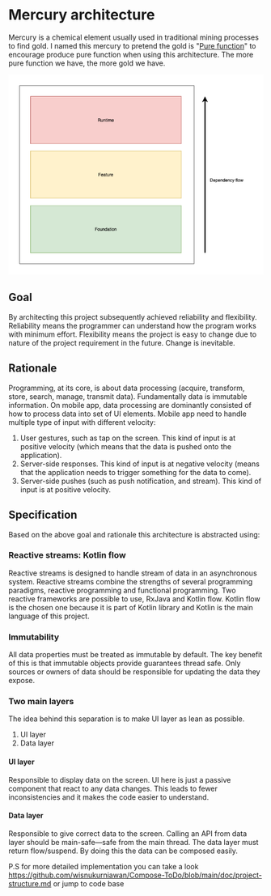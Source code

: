 # Mercury architecture

Mercury is a chemical element usually used in traditional mining processes to find gold. I named this mercury to pretend the gold is "[Pure function](https://en.wikipedia.org/wiki/Pure_function)" to
encourage produce pure function when using this architecture. The more pure function we have, the more gold we have.

<img src="/doc/arch-images/arch-diagram.png">

## Goal

By architecting this project subsequently achieved reliability and flexibility. Reliability means the programmer can understand how the program works with minimum effort. Flexibility means the project
is easy to change due to nature of the project requirement in the future. Change is inevitable.

## Rationale

Programming, at its core, is about data processing (acquire, transform, store, search, manage, transmit data). Fundamentally data is immutable information. On mobile app, data processing are
dominantly consisted of how to process data into set of UI elements. Mobile app need to handle multiple type of input with different velocity:

1. User gestures, such as tap on the screen. This kind of input is at positive velocity (which means that the data is pushed onto the application).
2. Server-side responses. This kind of input is at negative velocity (means that the application needs to trigger something for the data to come).
3. Server-side pushes (such as push notification, and stream). This kind of input is at positive velocity.

## Specification

Based on the above goal and rationale this architecture is abstracted using:

### Reactive streams: Kotlin flow

Reactive streams is designed to handle stream of data in an asynchronous system. Reactive streams combine the strengths of several programming paradigms, reactive programming and functional
programming. Two reactive frameworks are possible to use, RxJava and Kotlin flow. Kotlin flow is the chosen one because it is part of Kotlin library and Kotlin is the main language of this project.

### Immutability

All data properties must be treated as immutable by default. The key benefit of this is that immutable objects provide guarantees thread safe. Only sources or owners of data should be responsible for
updating the data they expose.

### Two main layers

The idea behind this separation is to make UI layer as lean as possible.

1. UI layer
2. Data layer

#### UI layer

Responsible to display data on the screen. UI here is just a passive component that react to any data changes. This leads to fewer inconsistencies and it makes the code easier to understand.

#### Data layer

Responsible to give correct data to the screen. Calling an API from data layer should be main-safe—safe from the main thread. The data layer must return flow/suspend. By doing this the data can be
composed easily.

P.S for more detailed implementation you can take a look https://github.com/wisnukurniawan/Compose-ToDo/blob/main/doc/project-structure.md or jump to code base
